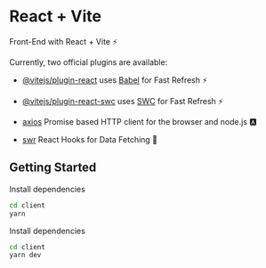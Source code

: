 # React + Vite

Front-End with React + Vite ⚡

Currently, two official plugins are available:

-   [@vitejs/plugin-react](https://github.com/vitejs/vite-plugin-react/blob/main/packages/plugin-react/README.md) uses [Babel](https://babeljs.io/) for Fast Refresh ⚡

-   [@vitejs/plugin-react-swc](https://github.com/vitejs/vite-plugin-react-swc) uses [SWC](https://swc.rs/) for Fast Refresh ⚡

-   [axios](https://github.com/axios/axios) Promise based HTTP client for the browser and node.js 🅰

-   [swr](https://github.com/vercel/swr) React Hooks for Data Fetching 🌊

## Getting Started

Install dependencies

```bash
cd client
yarn
```

Install dependencies

```bash
cd client
yarn dev
```